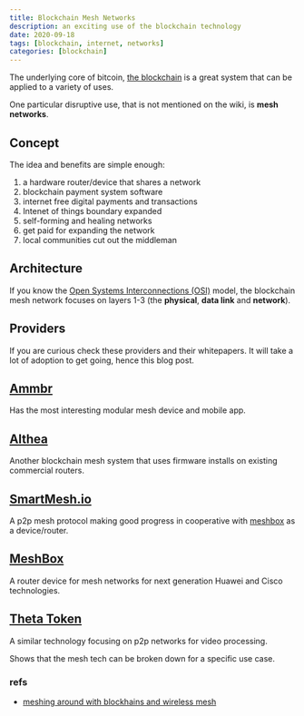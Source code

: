 ```yaml
---
title: Blockchain Mesh Networks
description: an exciting use of the blockchain technology
date: 2020-09-18
tags: [blockchain, internet, networks]
categories: [blockchain]
---
```


The underlying core of bitcoin, [the blockchain](https://en.wikipedia.org/wiki/Blockchain) is a great system that can be applied to a variety of uses.

One particular disruptive use, that is not mentioned on the wiki, is **mesh networks**.


## Concept

The idea and benefits are simple enough:

1. a hardware router/device that shares a network
2. blockchain payment system software
3. internet free digital payments and transactions
4. Intenet of things boundary expanded
5. self-forming and healing networks
6. get paid for expanding the network
7. local communities cut out the middleman

## Architecture

If you know the [Open Systems Interconnections (OSI)](https://en.wikipedia.org/wiki/OSI_model) model, the blockchain mesh network focuses on layers 1-3 (the **physical**, **data link** and **network**).

## Providers

If you are curious check these providers and their whitepapers.  It will take a lot of adoption to get going, hence this blog post.

## [Ammbr](https://www.ammbr.com/)

Has the most interesting modular mesh device and mobile app.

## [Althea](https://althea.net/)

Another blockchain mesh system that uses firmware installs on existing commercial routers.

## [SmartMesh.io](https://smartmesh.io/)

A p2p mesh protocol making good progress in cooperative with [meshbox](https://meshbox.network/) as a device/router.

## [MeshBox](https://meshbox.network/)

A router device for mesh networks for next generation Huawei and Cisco technologies.

## [Theta Token](https://www.thetatoken.org/)

A similar technology focusing on p2p networks for video processing.

Shows that the mesh tech can be broken down for a specific use case.


### refs

- [meshing around with blockhains and wireless mesh](https://www.publish0x.com/ledgerback/meshing-around-with-blockchains-blockchain-and-wireless-mesh-xxqrln)